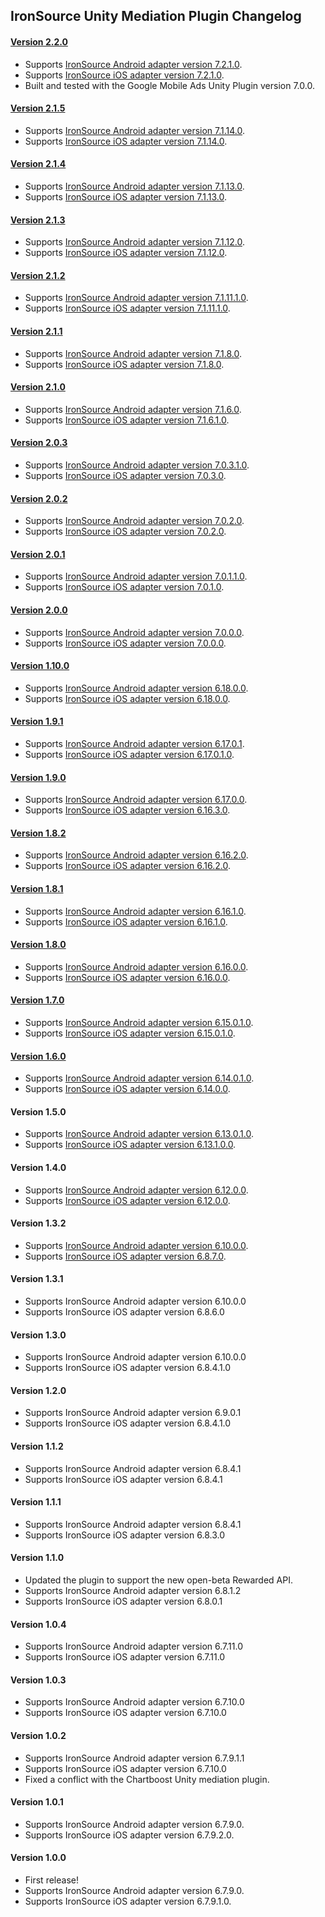 ## IronSource Unity Mediation Plugin Changelog

#### [Version 2.2.0](https://dl.google.com/googleadmobadssdk/mediation/unity/ironsource/IronSourceUnityAdapter-2.2.0.zip)
- Supports [IronSource Android adapter version 7.2.1.0](https://github.com/googleads/googleads-mobile-android-mediation/blob/master/ThirdPartyAdapters/ironsource/CHANGELOG.md#version-7210).
- Supports [IronSource iOS adapter version 7.2.1.0](https://github.com/googleads/googleads-mobile-ios-mediation/blob/master/adapters/IronSource/CHANGELOG.md#version-7210).
- Built and tested with the Google Mobile Ads Unity Plugin version 7.0.0.

#### [Version 2.1.5](https://dl.google.com/googleadmobadssdk/mediation/unity/ironsource/IronSourceUnityAdapter-2.1.5.zip)
- Supports [IronSource Android adapter version 7.1.14.0](https://github.com/googleads/googleads-mobile-android-mediation/blob/master/ThirdPartyAdapters/ironsource/CHANGELOG.md#version-71140).
- Supports [IronSource iOS adapter version 7.1.14.0](https://github.com/googleads/googleads-mobile-ios-mediation/blob/master/adapters/IronSource/CHANGELOG.md#version-71140).

#### [Version 2.1.4](https://dl.google.com/googleadmobadssdk/mediation/unity/ironsource/IronSourceUnityAdapter-2.1.4.zip)
- Supports [IronSource Android adapter version 7.1.13.0](https://github.com/googleads/googleads-mobile-android-mediation/blob/master/ThirdPartyAdapters/ironsource/CHANGELOG.md#version-71130).
- Supports [IronSource iOS adapter version 7.1.13.0](https://github.com/googleads/googleads-mobile-ios-mediation/blob/master/adapters/IronSource/CHANGELOG.md#version-71130).

#### [Version 2.1.3](https://dl.google.com/googleadmobadssdk/mediation/unity/ironsource/IronSourceUnityAdapter-2.1.3.zip)
- Supports [IronSource Android adapter version 7.1.12.0](https://github.com/googleads/googleads-mobile-android-mediation/blob/master/ThirdPartyAdapters/ironsource/CHANGELOG.md#version-71120).
- Supports [IronSource iOS adapter version 7.1.12.0](https://github.com/googleads/googleads-mobile-ios-mediation/blob/master/adapters/IronSource/CHANGELOG.md#version-71120).

#### [Version 2.1.2](https://dl.google.com/googleadmobadssdk/mediation/unity/ironsource/IronSourceUnityAdapter-2.1.2.zip)
- Supports [IronSource Android adapter version 7.1.11.1.0](https://github.com/googleads/googleads-mobile-android-mediation/blob/master/ThirdPartyAdapters/ironsource/CHANGELOG.md#version-711110).
- Supports [IronSource iOS adapter version 7.1.11.1.0](https://github.com/googleads/googleads-mobile-ios-mediation/blob/master/adapters/IronSource/CHANGELOG.md#version-711110).

#### [Version 2.1.1](https://dl.google.com/googleadmobadssdk/mediation/unity/ironsource/IronSourceUnityAdapter-2.1.1.zip)
- Supports [IronSource Android adapter version 7.1.8.0](https://github.com/googleads/googleads-mobile-android-mediation/blob/master/ThirdPartyAdapters/ironsource/CHANGELOG.md#version-7180).
- Supports [IronSource iOS adapter version 7.1.8.0](https://github.com/googleads/googleads-mobile-ios-mediation/blob/master/adapters/IronSource/CHANGELOG.md#version-7180).

#### [Version 2.1.0](https://dl.google.com/googleadmobadssdk/mediation/unity/ironsource/IronSourceUnityAdapter-2.1.0.zip)
- Supports [IronSource Android adapter version 7.1.6.0](https://github.com/googleads/googleads-mobile-android-mediation/blob/master/ThirdPartyAdapters/ironsource/CHANGELOG.md#version-7160).
- Supports [IronSource iOS adapter version 7.1.6.1.0](https://github.com/googleads/googleads-mobile-ios-mediation/blob/master/adapters/IronSource/CHANGELOG.md#version-71610).

#### [Version 2.0.3](https://dl.google.com/googleadmobadssdk/mediation/unity/ironsource/IronSourceUnityAdapter-2.0.3.zip)
- Supports [IronSource Android adapter version 7.0.3.1.0](https://github.com/googleads/googleads-mobile-android-mediation/blob/master/ThirdPartyAdapters/ironsource/CHANGELOG.md#version-70310).
- Supports [IronSource iOS adapter version 7.0.3.0](https://github.com/googleads/googleads-mobile-ios-mediation/blob/master/adapters/IronSource/CHANGELOG.md#version-7030).

#### [Version 2.0.2](https://dl.google.com/googleadmobadssdk/mediation/unity/ironsource/IronSourceUnityAdapter-2.0.2.zip)
- Supports [IronSource Android adapter version 7.0.2.0](https://github.com/googleads/googleads-mobile-android-mediation/blob/master/ThirdPartyAdapters/ironsource/CHANGELOG.md#version-7020).
- Supports [IronSource iOS adapter version 7.0.2.0](https://github.com/googleads/googleads-mobile-ios-mediation/blob/master/adapters/IronSource/CHANGELOG.md#version-7020).

#### [Version 2.0.1](https://dl.google.com/googleadmobadssdk/mediation/unity/ironsource/IronSourceUnityAdapter-2.0.1.zip)
- Supports [IronSource Android adapter version 7.0.1.1.0](https://github.com/googleads/googleads-mobile-android-mediation/blob/master/ThirdPartyAdapters/ironsource/CHANGELOG.md#version-70110).
- Supports [IronSource iOS adapter version 7.0.1.0](https://github.com/googleads/googleads-mobile-ios-mediation/blob/master/adapters/IronSource/CHANGELOG.md#version-7010).

#### [Version 2.0.0](https://dl.google.com/googleadmobadssdk/mediation/unity/ironsource/IronSourceUnityAdapter-2.0.0.zip)
- Supports [IronSource Android adapter version 7.0.0.0](https://github.com/googleads/googleads-mobile-android-mediation/blob/master/ThirdPartyAdapters/ironsource/CHANGELOG.md#version-7000).
- Supports [IronSource iOS adapter version 7.0.0.0](https://github.com/googleads/googleads-mobile-ios-mediation/blob/master/adapters/IronSource/CHANGELOG.md#version-7000).

#### [Version 1.10.0](https://dl.google.com/googleadmobadssdk/mediation/unity/ironsource/IronSourceUnityAdapter-1.10.0.zip)
- Supports [IronSource Android adapter version 6.18.0.0](https://github.com/googleads/googleads-mobile-android-mediation/blob/master/ThirdPartyAdapters/ironsource/CHANGELOG.md#version-61800).
- Supports [IronSource iOS adapter version 6.18.0.0](https://github.com/googleads/googleads-mobile-ios-mediation/blob/master/adapters/IronSource/CHANGELOG.md#version-61800).

#### [Version 1.9.1](https://dl.google.com/googleadmobadssdk/mediation/unity/ironsource/IronSourceUnityAdapter-1.9.1.zip)
- Supports [IronSource Android adapter version 6.17.0.1](https://github.com/googleads/googleads-mobile-android-mediation/blob/master/ThirdPartyAdapters/ironsource/CHANGELOG.md#version-61701).
- Supports [IronSource iOS adapter version 6.17.0.1.0](https://github.com/googleads/googleads-mobile-ios-mediation/blob/master/adapters/IronSource/CHANGELOG.md#version-617010).

#### [Version 1.9.0](https://dl.google.com/googleadmobadssdk/mediation/unity/ironsource/IronSourceUnityAdapter-1.9.0.zip)
- Supports [IronSource Android adapter version 6.17.0.0](https://github.com/googleads/googleads-mobile-android-mediation/blob/master/ThirdPartyAdapters/ironsource/CHANGELOG.md#version-61700).
- Supports [IronSource iOS adapter version 6.16.3.0](https://github.com/googleads/googleads-mobile-ios-mediation/blob/master/adapters/IronSource/CHANGELOG.md#version-61630).

#### [Version 1.8.2](https://dl.google.com/googleadmobadssdk/mediation/unity/ironsource/IronSourceUnityAdapter-1.8.2.zip)
- Supports [IronSource Android adapter version 6.16.2.0](https://github.com/googleads/googleads-mobile-android-mediation/blob/master/ThirdPartyAdapters/ironsource/CHANGELOG.md#version-61620).
- Supports [IronSource iOS adapter version 6.16.2.0](https://github.com/googleads/googleads-mobile-ios-mediation/blob/master/adapters/IronSource/CHANGELOG.md#version-61620).

#### [Version 1.8.1](https://dl.google.com/googleadmobadssdk/mediation/unity/ironsource/IronSourceUnityAdapter-1.8.1.zip)
- Supports [IronSource Android adapter version 6.16.1.0](https://github.com/googleads/googleads-mobile-android-mediation/blob/master/ThirdPartyAdapters/ironsource/CHANGELOG.md#version-61610).
- Supports [IronSource iOS adapter version 6.16.1.0](https://github.com/googleads/googleads-mobile-ios-mediation/blob/master/adapters/IronSource/CHANGELOG.md#version-61610).

#### [Version 1.8.0](https://dl.google.com/googleadmobadssdk/mediation/unity/ironsource/IronSourceUnityAdapter-1.8.0.zip)
- Supports [IronSource Android adapter version 6.16.0.0](https://github.com/googleads/googleads-mobile-android-mediation/blob/master/ThirdPartyAdapters/ironsource/CHANGELOG.md#version-61600).
- Supports [IronSource iOS adapter version 6.16.0.0](https://github.com/googleads/googleads-mobile-ios-mediation/blob/master/adapters/IronSource/CHANGELOG.md#version-61600).

#### [Version 1.7.0](https://dl.google.com/googleadmobadssdk/mediation/unity/ironsource/IronSourceUnityAdapter-1.7.0.zip)
- Supports [IronSource Android adapter version 6.15.0.1.0](https://github.com/googleads/googleads-mobile-android-mediation/blob/master/ThirdPartyAdapters/ironsource/CHANGELOG.md#version-615010).
- Supports [IronSource iOS adapter version 6.15.0.1.0](https://github.com/googleads/googleads-mobile-ios-mediation/blob/master/adapters/IronSource/CHANGELOG.md#version-615010).

#### [Version 1.6.0](https://dl.google.com/googleadmobadssdk/mediation/unity/ironsource/IronSourceUnityAdapter-1.6.0.zip)
- Supports [IronSource Android adapter version 6.14.0.1.0](https://github.com/googleads/googleads-mobile-android-mediation/blob/master/ThirdPartyAdapters/ironsource/CHANGELOG.md#version-614010).
- Supports [IronSource iOS adapter version 6.14.0.0](https://github.com/googleads/googleads-mobile-ios-mediation/blob/master/adapters/IronSource/CHANGELOG.md#version-61400).

#### Version 1.5.0
- Supports [IronSource Android adapter version 6.13.0.1.0](https://github.com/googleads/googleads-mobile-android-mediation/blob/master/ThirdPartyAdapters/ironsource/CHANGELOG.md#version-613010).
- Supports [IronSource iOS adapter version 6.13.1.0.0](https://github.com/googleads/googleads-mobile-ios-mediation/blob/master/adapters/IronSource/CHANGELOG.md#version-613010).

#### Version 1.4.0
- Supports [IronSource Android adapter version 6.12.0.0](https://github.com/googleads/googleads-mobile-android-mediation/blob/master/ThirdPartyAdapters/ironsource/CHANGELOG.md#version-61200).
- Supports [IronSource iOS adapter version 6.12.0.0](https://github.com/googleads/googleads-mobile-ios-mediation/blob/master/adapters/IronSource/CHANGELOG.md#version-61200).

#### Version 1.3.2
- Supports [IronSource Android adapter version 6.10.0.0](https://github.com/googleads/googleads-mobile-android-mediation/blob/master/ThirdPartyAdapters/ironsource/CHANGELOG.md#version-61000).
- Supports [IronSource iOS adapter version 6.8.7.0](https://github.com/googleads/googleads-mobile-ios-mediation/blob/master/adapters/IronSource/CHANGELOG.md#version-6870).

#### Version 1.3.1
- Supports IronSource Android adapter version 6.10.0.0
- Supports IronSource iOS adapter version 6.8.6.0

#### Version 1.3.0
- Supports IronSource Android adapter version 6.10.0.0
- Supports IronSource iOS adapter version 6.8.4.1.0

#### Version 1.2.0
- Supports IronSource Android adapter version 6.9.0.1
- Supports IronSource iOS adapter version 6.8.4.1.0

#### Version 1.1.2
- Supports IronSource Android adapter version 6.8.4.1
- Supports IronSource iOS adapter version 6.8.4.1

#### Version 1.1.1
- Supports IronSource Android adapter version 6.8.4.1
- Supports IronSource iOS adapter version 6.8.3.0

#### Version 1.1.0
- Updated the plugin to support the new open-beta Rewarded API.
- Supports IronSource Android adapter version 6.8.1.2
- Supports IronSource iOS adapter version 6.8.0.1

#### Version 1.0.4
- Supports IronSource Android adapter version 6.7.11.0
- Supports IronSource iOS adapter version 6.7.11.0

#### Version 1.0.3
- Supports IronSource Android adapter version 6.7.10.0
- Supports IronSource iOS adapter version 6.7.10.0

#### Version 1.0.2
- Supports IronSource Android adapter version 6.7.9.1.1
- Supports IronSource iOS adapter version 6.7.10.0
- Fixed a conflict with the Chartboost Unity mediation plugin.

#### Version 1.0.1
- Supports IronSource Android adapter version 6.7.9.0.
- Supports IronSource iOS adapter version 6.7.9.2.0.

#### Version 1.0.0
- First release!
- Supports IronSource Android adapter version 6.7.9.0.
- Supports IronSource iOS adapter version 6.7.9.1.0.
